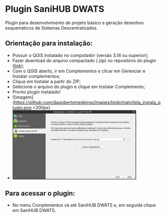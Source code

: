 # Plugin SaniHUB DWATS
Plugin para desenvolvimento de projeto básico e geração desenhos esquemáticos de Sistemas Descentralizados.



## Orientação para instalação:

- Possuir o QGIS instalado no computador (versão 3.14 ou superior);
- Fazer download do arquivo compactado (.zip) no repositório do plugin ([link](https://github.com/sanihub/dwats));
- Com o QGIS aberto, ir em Complementos e clicar em Gerenciar e Instalar complementos;
- Clique em Instalar a partir do ZIP;
- Selecione o arquivo do plugin e clique em Instalar Complemento;
- Pronto plugin instalado!
- ![imagem](https://github.com/dagobertomedeiros/images/blob/main/tela_instala_plugin.png =200px)
- <img src="https://github.com/dagobertomedeiros/images/blob/main/tela_instala_plugin.png" alt="drawing" width="400"/>

## Para acessar o plugin:
- No menu Complementos vá até SaniHUB DWATS e, em seguida clique em SaniHUB DWATS.

